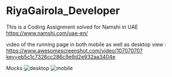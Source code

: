 # RiyaGairola_Developer
This is a Coding Assignment solved for Namshi in UAE
https://www.namshi.com/uae-en/

video of the running page in both mobile as well as desktop view :
https://www.awesomescreenshot.com/video/10707070?key=eb5c1c7326cc286c9e9d2e932aa3404e

Mocks
![desktop](https://user-images.githubusercontent.com/51964273/186712289-59d8775f-f1f9-48aa-995b-e6d43478b57b.jpg)
![mobile](https://user-images.githubusercontent.com/51964273/186712309-8186e196-d23b-4b56-9cec-14fc4f4e24f0.jpg)
